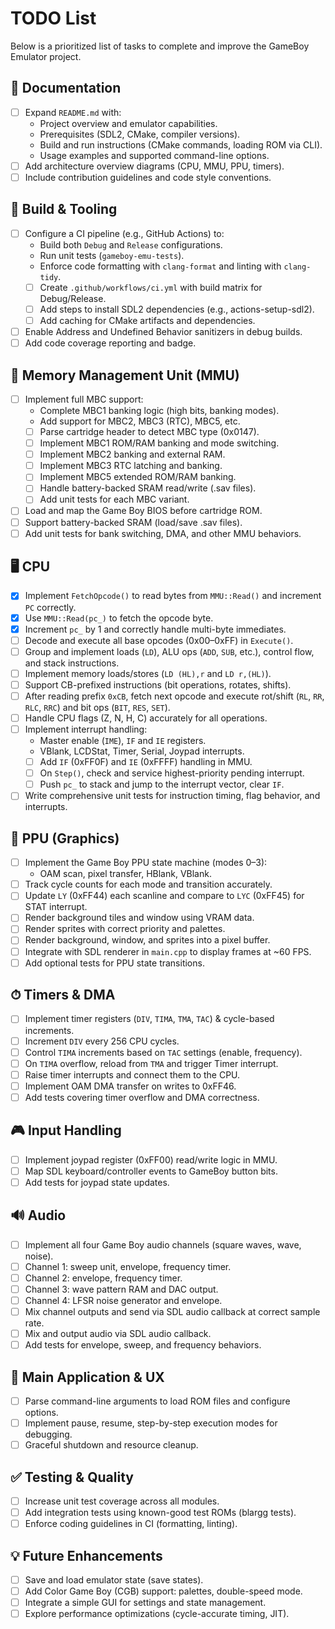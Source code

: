 # TODO List

Below is a prioritized list of tasks to complete and improve the GameBoy Emulator project.

## 📖 Documentation

- [ ] Expand `README.md` with:
  - Project overview and emulator capabilities.
  - Prerequisites (SDL2, CMake, compiler versions).
  - Build and run instructions (CMake commands, loading ROM via CLI).
  - Usage examples and supported command-line options.
- [ ] Add architecture overview diagrams (CPU, MMU, PPU, timers).
- [ ] Include contribution guidelines and code style conventions.

## 🔧 Build & Tooling

- [ ] Configure a CI pipeline (e.g., GitHub Actions) to:
  - Build both `Debug` and `Release` configurations.
  - Run unit tests (`gameboy-emu-tests`).
  - Enforce code formatting with `clang-format` and linting with `clang-tidy`.
  - [ ] Create `.github/workflows/ci.yml` with build matrix for Debug/Release.
  - [ ] Add steps to install SDL2 dependencies (e.g., actions-setup-sdl2).
  - [ ] Add caching for CMake artifacts and dependencies.
- [ ] Enable Address and Undefined Behavior sanitizers in debug builds.
- [ ] Add code coverage reporting and badge.

## 🧮 Memory Management Unit (MMU)

- [ ] Implement full MBC support:
  - Complete MBC1 banking logic (high bits, banking modes).
  - Add support for MBC2, MBC3 (RTC), MBC5, etc.
  - [ ] Parse cartridge header to detect MBC type (0x0147).
  - [ ] Implement MBC1 ROM/RAM banking and mode switching.
  - [ ] Implement MBC2 banking and external RAM.
  - [ ] Implement MBC3 RTC latching and banking.
  - [ ] Implement MBC5 extended ROM/RAM banking.
  - [ ] Handle battery-backed SRAM read/write (.sav files).
  - [ ] Add unit tests for each MBC variant.
- [ ] Load and map the Game Boy BIOS before cartridge ROM.
- [ ] Support battery-backed SRAM (load/save .sav files).
- [ ] Add unit tests for bank switching, DMA, and other MMU behaviors.

## 🖥 CPU

- [x] Implement `FetchOpcode()` to read bytes from `MMU::Read()` and increment `PC` correctly.
- [x] Use `MMU::Read(pc_)` to fetch the opcode byte.
- [x] Increment `pc_` by 1 and correctly handle multi-byte immediates.
- [ ] Decode and execute all base opcodes (0x00–0xFF) in `Execute()`.
- [ ] Group and implement loads (`LD`), ALU ops (`ADD`, `SUB`, etc.), control flow, and stack instructions.
- [ ] Implement memory loads/stores (`LD (HL),r` and `LD r,(HL)`).
- [ ] Support CB-prefixed instructions (bit operations, rotates, shifts).
- [ ] After reading prefix `0xCB`, fetch next opcode and execute rot/shift (`RL`, `RR`, `RLC`, `RRC`) and bit ops (`BIT`, `RES`, `SET`).
- [ ] Handle CPU flags (Z, N, H, C) accurately for all operations.
- [ ] Implement interrupt handling:
  - Master enable (`IME`), `IF` and `IE` registers.
  - VBlank, LCDStat, Timer, Serial, Joypad interrupts.
  - [ ] Add `IF` (0xFF0F) and `IE` (0xFFFF) handling in MMU.
  - [ ] On `Step()`, check and service highest-priority pending interrupt.
  - [ ] Push `pc_` to stack and jump to the interrupt vector, clear `IF`.
- [ ] Write comprehensive unit tests for instruction timing, flag behavior, and interrupts.

## 🎨 PPU (Graphics)

- [ ] Implement the Game Boy PPU state machine (modes 0–3):
  - OAM scan, pixel transfer, HBlank, VBlank.
- [ ] Track cycle counts for each mode and transition accurately.
- [ ] Update `LY` (0xFF44) each scanline and compare to `LYC` (0xFF45) for STAT interrupt.
- [ ] Render background tiles and window using VRAM data.
- [ ] Render sprites with correct priority and palettes.
- [ ] Render background, window, and sprites into a pixel buffer.
- [ ] Integrate with SDL renderer in `main.cpp` to display frames at ~60 FPS.
- [ ] Add optional tests for PPU state transitions.

## ⏱ Timers & DMA

- [ ] Implement timer registers (`DIV`, `TIMA`, `TMA`, `TAC`) & cycle-based increments.
- [ ] Increment `DIV` every 256 CPU cycles.
- [ ] Control `TIMA` increments based on `TAC` settings (enable, frequency).
- [ ] On `TIMA` overflow, reload from `TMA` and trigger Timer interrupt.
- [ ] Raise timer interrupts and connect them to the CPU.
- [ ] Implement OAM DMA transfer on writes to 0xFF46.
- [ ] Add tests covering timer overflow and DMA correctness.

## 🎮 Input Handling

- [ ] Implement joypad register (0xFF00) read/write logic in MMU.
- [ ] Map SDL keyboard/controller events to GameBoy button bits.
- [ ] Add tests for joypad state updates.

## 🔊 Audio

- [ ] Implement all four Game Boy audio channels (square waves, wave, noise).
- [ ] Channel 1: sweep unit, envelope, frequency timer.
- [ ] Channel 2: envelope, frequency timer.
- [ ] Channel 3: wave pattern RAM and DAC output.
- [ ] Channel 4: LFSR noise generator and envelope.
- [ ] Mix channel outputs and send via SDL audio callback at correct sample rate.
- [ ] Mix and output audio via SDL audio callback.
- [ ] Add tests for envelope, sweep, and frequency behaviors.

## 🚀 Main Application & UX

- [ ] Parse command-line arguments to load ROM files and configure options.
- [ ] Implement pause, resume, step-by-step execution modes for debugging.
- [ ] Graceful shutdown and resource cleanup.

## ✅ Testing & Quality

- [ ] Increase unit test coverage across all modules.
- [ ] Add integration tests using known-good test ROMs (blargg tests).
- [ ] Enforce coding guidelines in CI (formatting, linting).

## 💡 Future Enhancements

- [ ] Save and load emulator state (save states).
- [ ] Add Color Game Boy (CGB) support: palettes, double-speed mode.
- [ ] Integrate a simple GUI for settings and state management.
- [ ] Explore performance optimizations (cycle-accurate timing, JIT).
